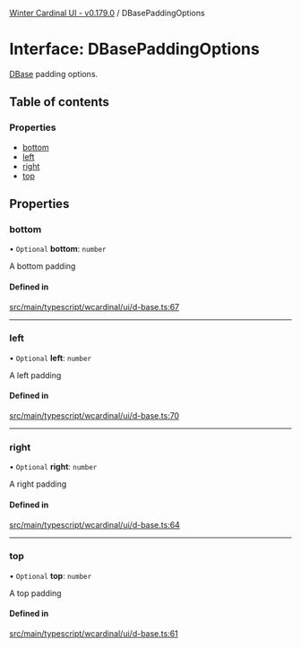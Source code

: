 [Winter Cardinal UI - v0.179.0](../index.md) / DBasePaddingOptions

# Interface: DBasePaddingOptions

[DBase](../classes/DBase.md) padding options.

## Table of contents

### Properties

- [bottom](DBasePaddingOptions.md#bottom)
- [left](DBasePaddingOptions.md#left)
- [right](DBasePaddingOptions.md#right)
- [top](DBasePaddingOptions.md#top)

## Properties

### bottom

• `Optional` **bottom**: `number`

A bottom padding

#### Defined in

[src/main/typescript/wcardinal/ui/d-base.ts:67](https://github.com/winter-cardinal/winter-cardinal-ui/blob/v0.179.0/src/main/typescript/wcardinal/ui/d-base.ts#L67)

___

### left

• `Optional` **left**: `number`

A left padding

#### Defined in

[src/main/typescript/wcardinal/ui/d-base.ts:70](https://github.com/winter-cardinal/winter-cardinal-ui/blob/v0.179.0/src/main/typescript/wcardinal/ui/d-base.ts#L70)

___

### right

• `Optional` **right**: `number`

A right padding

#### Defined in

[src/main/typescript/wcardinal/ui/d-base.ts:64](https://github.com/winter-cardinal/winter-cardinal-ui/blob/v0.179.0/src/main/typescript/wcardinal/ui/d-base.ts#L64)

___

### top

• `Optional` **top**: `number`

A top padding

#### Defined in

[src/main/typescript/wcardinal/ui/d-base.ts:61](https://github.com/winter-cardinal/winter-cardinal-ui/blob/v0.179.0/src/main/typescript/wcardinal/ui/d-base.ts#L61)
